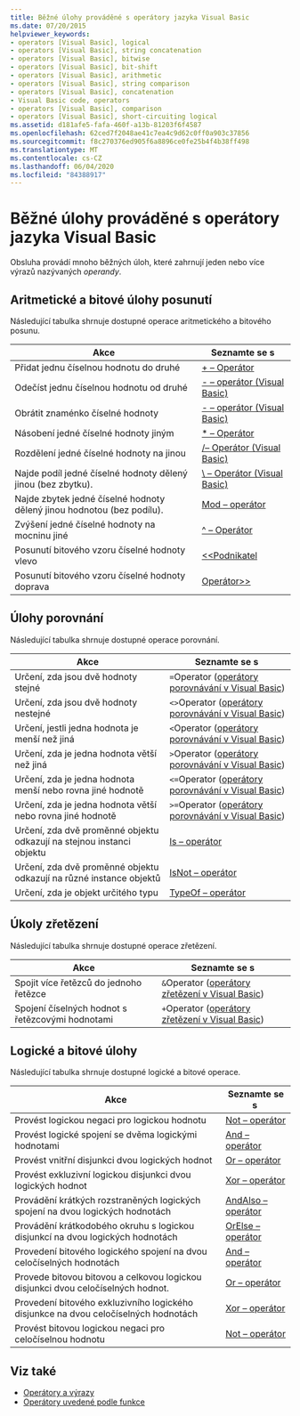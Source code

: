 ```yaml
---
title: Běžné úlohy prováděné s operátory jazyka Visual Basic
ms.date: 07/20/2015
helpviewer_keywords:
- operators [Visual Basic], logical
- operators [Visual Basic], string concatenation
- operators [Visual Basic], bitwise
- operators [Visual Basic], bit-shift
- operators [Visual Basic], arithmetic
- operators [Visual Basic], string comparison
- operators [Visual Basic], concatenation
- Visual Basic code, operators
- operators [Visual Basic], comparison
- operators [Visual Basic], short-circuiting logical
ms.assetid: d181afe5-fafa-460f-a13b-81203f6f4587
ms.openlocfilehash: 62ced7f2048ae41c7ea4c9d62c0ff0a903c37856
ms.sourcegitcommit: f8c270376ed905f6a8896ce0fe25b4f4b38ff498
ms.translationtype: MT
ms.contentlocale: cs-CZ
ms.lasthandoff: 06/04/2020
ms.locfileid: "84388917"
---
```

# <a name="common-tasks-performed-with-visual-basic-operators"></a>Běžné úlohy prováděné s operátory jazyka Visual Basic
Obsluha provádí mnoho běžných úloh, které zahrnují jeden nebo více výrazů nazývaných *operandy*.  
  
## <a name="arithmetic-and-bit-shift-tasks"></a>Aritmetické a bitové úlohy posunutí  
 Následující tabulka shrnuje dostupné operace aritmetického a bitového posunu.  
  
|Akce|Seznamte se s |  
|---|---|  
|Přidat jednu číselnou hodnotu do druhé|[+ – Operátor](../../../language-reference/operators/addition-operator.md)|  
|Odečíst jednu číselnou hodnotu od druhé|[- – operátor (Visual Basic)](../../../language-reference/operators/subtraction-operator.md)|  
|Obrátit znaménko číselné hodnoty|[- – operátor (Visual Basic)](../../../language-reference/operators/subtraction-operator.md)|  
|Násobení jedné číselné hodnoty jiným|[* – Operátor](../../../language-reference/operators/multiplication-operator.md)|  
|Rozdělení jedné číselné hodnoty na jinou|[/– Operátor (Visual Basic)](../../../language-reference/operators/floating-point-division-operator.md)|  
|Najde podíl jedné číselné hodnoty dělený jinou (bez zbytku).|[\ – Operátor (Visual Basic)](../../../language-reference/operators/integer-division-operator.md)|  
|Najde zbytek jedné číselné hodnoty dělený jinou hodnotou (bez podílu).|[Mod – operátor](../../../language-reference/operators/mod-operator.md)|  
|Zvýšení jedné číselné hodnoty na mocninu jiné|[^ – Operátor](../../../language-reference/operators/exponentiation-operator.md)|  
|Posunutí bitového vzoru číselné hodnoty vlevo|[<\<Podnikatel](../../../language-reference/operators/left-shift-operator.md)|  
|Posunutí bitového vzoru číselné hodnoty doprava|[Operátor>> ](../../../language-reference/operators/right-shift-operator.md)|  
  
## <a name="comparison-tasks"></a>Úlohy porovnání  
 Následující tabulka shrnuje dostupné operace porovnání.  
  
|Akce|Seznamte se s |  
|---|---|  
|Určení, zda jsou dvě hodnoty stejné|`=`Operator ([operátory porovnávání v Visual Basic](comparison-operators.md))|  
|Určení, zda jsou dvě hodnoty nestejné|`<>`Operator ([operátory porovnávání v Visual Basic](comparison-operators.md))|  
|Určení, jestli jedna hodnota je menší než jiná|`<`Operator ([operátory porovnávání v Visual Basic](comparison-operators.md))|  
|Určení, zda je jedna hodnota větší než jiná|`>`Operator ([operátory porovnávání v Visual Basic](comparison-operators.md))|  
|Určení, zda je jedna hodnota menší nebo rovna jiné hodnotě|`<=`Operator ([operátory porovnávání v Visual Basic](comparison-operators.md))|  
|Určení, zda je jedna hodnota větší nebo rovna jiné hodnotě|`>=`Operator ([operátory porovnávání v Visual Basic](comparison-operators.md))|  
|Určení, zda dvě proměnné objektu odkazují na stejnou instanci objektu|[Is – operátor](../../../language-reference/operators/is-operator.md)|  
|Určení, zda dvě proměnné objektu odkazují na různé instance objektů|[IsNot – operátor](../../../language-reference/operators/isnot-operator.md)|  
|Určení, zda je objekt určitého typu|[TypeOf – operátor](../../../language-reference/operators/typeof-operator.md)|  
  
## <a name="concatenation-tasks"></a>Úkoly zřetězení  
 Následující tabulka shrnuje dostupné operace zřetězení.  
  
|Akce|Seznamte se s |  
|---|---|  
|Spojit více řetězců do jednoho řetězce|`&`Operator ([operátory zřetězení v Visual Basic](concatenation-operators.md))|  
|Spojení číselných hodnot s řetězcovými hodnotami|`+`Operator ([operátory zřetězení v Visual Basic](concatenation-operators.md))|  
  
## <a name="logical-and-bitwise-tasks"></a>Logické a bitové úlohy  
 Následující tabulka shrnuje dostupné logické a bitové operace.  
  
|Akce|Seznamte se s |  
|---|---|  
|Provést logickou negaci pro logickou hodnotu|[Not – operátor](../../../language-reference/operators/not-operator.md)|  
|Provést logické spojení se dvěma logickými hodnotami|[And – operátor](../../../language-reference/operators/and-operator.md)|  
|Provést vnitřní disjunkci dvou logických hodnot|[Or – operátor](../../../language-reference/operators/or-operator.md)|  
|Provést exkluzivní logickou disjunkci dvou logických hodnot|[Xor – operátor](../../../language-reference/operators/xor-operator.md)|  
|Provádění krátkých rozstraněných logických spojení na dvou logických hodnotách|[AndAlso – operátor](../../../language-reference/operators/andalso-operator.md)|  
|Provádění krátkodobého okruhu s logickou disjunkcí na dvou logických hodnotách|[OrElse – operátor](../../../language-reference/operators/orelse-operator.md)|  
|Provedení bitového logického spojení na dvou celočíselných hodnotách|[And – operátor](../../../language-reference/operators/and-operator.md)|  
|Provede bitovou bitovou a celkovou logickou disjunkci dvou celočíselných hodnot.|[Or – operátor](../../../language-reference/operators/or-operator.md)|  
|Provedení bitového exkluzivního logického disjunkce na dvou celočíselných hodnotách|[Xor – operátor](../../../language-reference/operators/xor-operator.md)|  
|Provést bitovou logickou negaci pro celočíselnou hodnotu|[Not – operátor](../../../language-reference/operators/not-operator.md)|  
  
## <a name="see-also"></a>Viz také

- [Operátory a výrazy](index.md)
- [Operátory uvedené podle funkce](../../../language-reference/operators/operators-listed-by-functionality.md)
